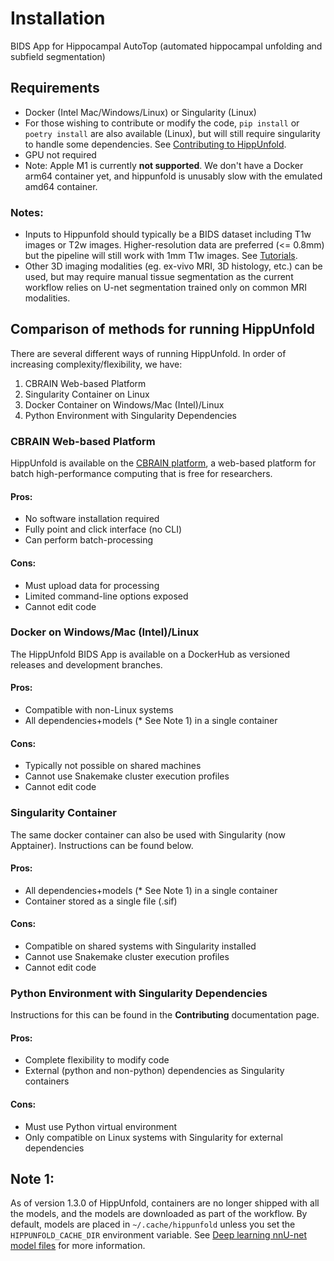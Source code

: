 # Installation

BIDS App for Hippocampal AutoTop (automated hippocampal unfolding and
subfield segmentation)

## Requirements

-   Docker (Intel Mac/Windows/Linux) or Singularity (Linux)
-   For those wishing to contribute or modify the code, `pip install` or `poetry install` are also available (Linux), but will still require singularity to handle some dependencies. See [Contributing to HippUnfold](https://hippunfold.readthedocs.io/en/latest/contributing/contributing.html).
-   GPU not required
-   Note: Apple M1 is currently **not supported**. We don't have a Docker arm64 container yet, and hippunfold is unusably slow with the emulated amd64 container. 

### Notes:

-   Inputs to Hippunfold should typically be a BIDS dataset including T1w images or T2w images. Higher-resolution data are preferred (\<= 0.8mm) but the pipeline will still work with 1mm T1w images. See [Tutorials](https://hippunfold.readthedocs.io/en/latest/tutorials/standardBIDS.html).
-   Other 3D imaging modalities (eg. ex-vivo MRI, 3D histology, etc.) can be used, but may require manual tissue segmentation as the current workflow relies on U-net segmentation trained only on common MRI modalities.


## Comparison of methods for running HippUnfold

There are several different ways of running HippUnfold. In order of increasing complexity/flexibility, we have:

1. CBRAIN Web-based Platform
2. Singularity Container on Linux
3. Docker Container on Windows/Mac (Intel)/Linux
4. Python Environment with Singularity Dependencies

### CBRAIN Web-based Platform

HippUnfold is available on the [CBRAIN platform](https://github.com/aces/cbrain/wiki), a 
web-based platform for batch high-performance computing that is free for researchers.

#### Pros:
- No software installation required
- Fully point and click interface (no CLI)
- Can perform batch-processing

#### Cons:
- Must upload data for processing
- Limited command-line options exposed
- Cannot edit code


### Docker on Windows/Mac (Intel)/Linux

The HippUnfold BIDS App is available on a DockerHub as versioned releases and development branches.

#### Pros:
- Compatible with non-Linux systems 
- All dependencies+models (* See Note 1) in a single container

#### Cons:
- Typically not possible on shared machines
- Cannot use Snakemake cluster execution profiles
- Cannot edit code

### Singularity Container

The same docker container can also be used with Singularity (now Apptainer). Instructions can be found below.

#### Pros:
- All dependencies+models (* See Note 1) in a single container 
- Container stored as a single file (.sif)

#### Cons:
- Compatible on shared systems with Singularity installed
- Cannot use Snakemake cluster execution profiles
- Cannot edit code


### Python Environment with Singularity Dependencies

Instructions for this can be found in the **Contributing** documentation page.

#### Pros:
- Complete flexibility to modify code
- External (python and non-python) dependencies as Singularity containers

#### Cons:
- Must use Python virtual environment
- Only compatible on Linux systems with Singularity for external dependencies

## Note 1: 
As of version 1.3.0 of HippUnfold, containers are no longer shipped with all the models, and the models are downloaded as part of the workflow. By default, models are placed in `~/.cache/hippunfold` unless you set the `HIPPUNFOLD_CACHE_DIR` environment variable. See [Deep learning nnU-net model files](https://hippunfold.readthedocs.io/en/latest/contributing/contributing.html#deep-learning-nnu-net-model-files) for more information.

